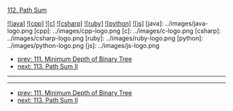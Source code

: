[112. Path Sum](https://leetcode.com/problems/path-sum/)

[![java]](../java/112-path-sum.md)
[![cpp]](../cpp/112-path-sum.md)
[![c]](../c/112-path-sum.md)
[![csharp]](../csharp/112-path-sum.md)
[![ruby]](../ruby/112-path-sum.md)
[![python]](../python/112-path-sum.md)
[![js]](../js/112-path-sum.md)
[java]: ../images/java-logo.png
[cpp]: ../images/cpp-logo.png
[c]: ../images/c-logo.png
[csharp]: ../images/csharp-logo.png
[ruby]: ../images/ruby-logo.png
[python]: ../images/python-logo.png
[js]: ../images/js-logo.png

- [prev: 111. Minimum Depth of Binary Tree](111-minimum-depth-of-binary-tree.md)
- [next: 113. Path Sum II](113-path-sum-ii.md)

---



---

- [prev: 111. Minimum Depth of Binary Tree](111-minimum-depth-of-binary-tree.md)
- [next: 113. Path Sum II](113-path-sum-ii.md)

